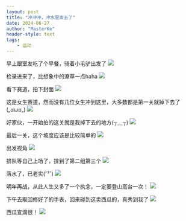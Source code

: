 ```yaml
---
layout: post
title: "冲冲冲，冲水里面去了"
date: 2024-06-27
author: "MasterKe"
header-style: text
tags:
    - 运动
---
```


早上跟室友吃了个早餐，骑着小毛驴出发了
![](https://masterke-picture.oss-cn-hangzhou.aliyuncs.com/2024/06/30/17197410713086.jpg)

检录进来了，比想象中的潦草一点haha
![](https://masterke-picture.oss-cn-hangzhou.aliyuncs.com/2024/06/30/17197410713745.jpg)

看下赛道，拍下封面
![](https://masterke-picture.oss-cn-hangzhou.aliyuncs.com/2024/06/30/17197410714857.jpg)

这是女生赛道，然而没有几位女生冲到这里，大多数都是第一关就掉下去了(„ಡωಡ„)
![](https://masterke-picture.oss-cn-hangzhou.aliyuncs.com/2024/06/30/17197410715985.jpg)

好家伙，一开始拍的这关就是我掉下去的地方(┬＿┬)
![](https://masterke-picture.oss-cn-hangzhou.aliyuncs.com/2024/06/30/17197410717489.jpg)

最后一关，这个坡度应该是比较简单的
![](https://masterke-picture.oss-cn-hangzhou.aliyuncs.com/2024/06/30/17197410718197.jpg)

出发视角
![](https://masterke-picture.oss-cn-hangzhou.aliyuncs.com/2024/06/30/17197410719761.jpg)

排队等自己上场了，排到了第二组第三个
![](https://masterke-picture.oss-cn-hangzhou.aliyuncs.com/2024/06/30/17197410720988.jpg)

落水了，已老实(˘³˘)
![](https://masterke-picture.oss-cn-hangzhou.aliyuncs.com/2024/06/30/17197410722669.jpg)

明年再战，从此人生又多了一个执念，一定要登山高台一次！
![](https://masterke-picture.oss-cn-hangzhou.aliyuncs.com/2024/06/30/17197410724080.jpg)

下午去取回修好了的手表，回来碰到这卖西瓜的，真秀到我了
![](https://masterke-picture.oss-cn-hangzhou.aliyuncs.com/2024/06/30/17197410725274.jpg)

西瓜宣滴很！
![](https://masterke-picture.oss-cn-hangzhou.aliyuncs.com/2024/06/30/17197410726359.jpg)
